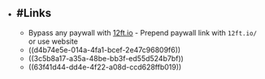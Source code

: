 - ## #Links
	- Bypass any paywall with [12ft.io](https://12ft.io/) - Prepend paywall link with `12ft.io/` or use website
	- ((d4b74e5e-014a-4fa1-bcef-2e47c96809f6))
	- ((3c5b8a17-a35a-48be-bb3f-ed55d524b7bf))
	- ((63f41d44-dd4e-4f22-a08d-ccd628ffb019))